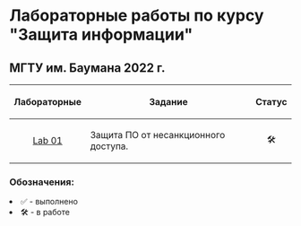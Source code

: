 # Лабораторные работы по курсу "Защита информации"
## МГТУ им. Баумана 2022 г.

| Лабораторные  |     <p align="center">Задание    |      Статус    |
| :-------------: |-------------|:-------------:|
| [Lab 01](https://github.com/DeadlyHunter38/bmstu_is/tree/master/lab_01)| <p align="left">Защита ПО от несанкционного доступа.<p>| 🛠

### Обозначения:


<li>✅ - выполнено

<li>🛠 - в работе

